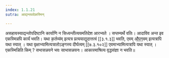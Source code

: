 ```yaml
---
index: 1.1.21
sutra: आद्यन्तवदेकस्मिन्

---
```

असहायस्याद्यन्तोपदिष्टानि कार्याणि न सिध्यन्तीत्ययमतिदेश आरभ्यते । सप्तम्यर्थे वतिः। आदाविव अन्त इव एकस्मिन्नपि कार्यं भवति। यथा क॒र्तव्य॑म् इत्यत्र प्रत्ययाद्युदात्तत्वं [[३.१.३]] भवति, एवम् औ॒प॒ग॒वम्  इत्यत्रापि यथा स्यात् । यथा वृक्षाभ्यामित्यत्रातोऽङ्गस्य दीर्घत्वम्  [[७.३.१०२]] एवमाभ्यामित्यत्रापि यथा स्यात् । एकस्मिन्निति किम् ? सभासन्नयने भवः साभासन्नयनः। आकारमाश्रित्य वृद्धसंज्ञा न भवति॥